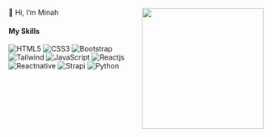 👋 Hi, I’m Minah <img align="right" src="https://avatars.githubusercontent.com/u/102435815?v=4" width=240>

#### My Skills
![HTML5](https://img.shields.io/static/v1?style=for-the-badge&message=HTML5&color=E34F26&logo=HTML5&logoColor=FFFFFF&label=)
![CSS3](https://img.shields.io/static/v1?style=for-the-badge&message=CSS3&color=1572B6&logo=CSS3&logoColor=FFFFFF&label=)
![Bootstrap](https://img.shields.io/static/v1?style=for-the-badge&message=Bootstrap&color=1572B6&logo=Bootstrap&logoColor=FFFFFF&label=)
![Tailwind](https://img.shields.io/static/v1?style=for-the-badge&message=tailwindcss&color=1572B6&logo=tailwindcss&logoColor=FFFFFF&label=)
![JavaScript](https://img.shields.io/badge/Javascript-F7DF1E?logo=javascript&logoColor=black&style=for-the-badge)
![Reactjs](https://img.shields.io/badge/Reactjs-F7DF1E?logo=Reactjs&logoColor=black&style=for-the-badge)
![Reactnative](https://img.shields.io/badge/Reactnative-F7DF1E?logo=Reactnative&logoColor=black&style=for-the-badge)
![Strapi](https://img.shields.io/badge/Strapi-F7DF1E?logo=strapi&logoColor=black&style=for-the-badge)
![Python](https://img.shields.io/static/v1?style=for-the-badge&message=Python&color=3776AB&logo=Python&logoColor=FFFFFF&label=)

<!---
iuminah/iuminah is a ✨ special ✨ repository because its `README.md` (this file) appears on your GitHub profile.
You can click the Preview link to take a look at your changes.
--->
